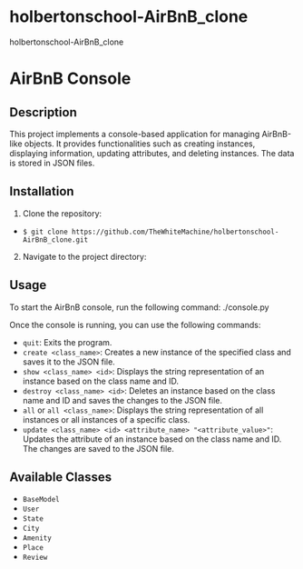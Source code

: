 # holbertonschool-AirBnB_clone
holbertonschool-AirBnB_clone

# AirBnB Console

## Description

This project implements a console-based application for managing AirBnB-like objects. It provides functionalities such as creating instances, displaying information, updating attributes, and deleting instances. The data is stored in JSON files.

## Installation

1. Clone the repository:

- `$ git clone https://github.com/TheWhiteMachine/holbertonschool-AirBnB_clone.git`

2. Navigate to the project directory:

## Usage
To start the AirBnB console, run the following command: ./console.py

Once the console is running, you can use the following commands:

- `quit`: Exits the program.
- `create <class_name>`: Creates a new instance of the specified class and saves it to the JSON file.
- `show <class_name> <id>`: Displays the string representation of an instance based on the class name and ID.
- `destroy <class_name> <id>`: Deletes an instance based on the class name and ID and saves the changes to the JSON file.
- `all` or `all <class_name>`: Displays the string representation of all instances or all instances of a specific class.
- `update <class_name> <id> <attribute_name> "<attribute_value>"`: Updates the attribute of an instance based on the class name and ID. The changes are saved to the JSON file.

## Available Classes
- `BaseModel`
- `User`
- `State`
- `City`
- `Amenity`
- `Place`
- `Review`
